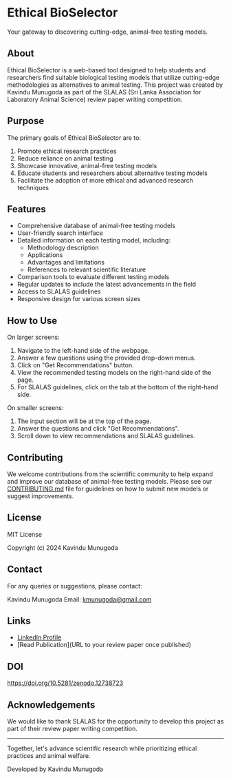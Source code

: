 # Ethical BioSelector

Your gateway to discovering cutting-edge, animal-free testing models.

## About

Ethical BioSelector is a web-based tool designed to help students and researchers find suitable biological testing models that utilize cutting-edge methodologies as alternatives to animal testing. This project was created by Kavindu Munugoda as part of the SLALAS (Sri Lanka Association for Laboratory Animal Science) review paper writing competition.

## Purpose

The primary goals of Ethical BioSelector are to:

1. Promote ethical research practices
2. Reduce reliance on animal testing
3. Showcase innovative, animal-free testing models
4. Educate students and researchers about alternative testing models
5. Facilitate the adoption of more ethical and advanced research techniques

## Features

- Comprehensive database of animal-free testing models
- User-friendly search interface
- Detailed information on each testing model, including:
  - Methodology description
  - Applications
  - Advantages and limitations
  - References to relevant scientific literature
- Comparison tools to evaluate different testing models
- Regular updates to include the latest advancements in the field
- Access to SLALAS guidelines
- Responsive design for various screen sizes

## How to Use

On larger screens:
1. Navigate to the left-hand side of the webpage.
2. Answer a few questions using the provided drop-down menus.
3. Click on "Get Recommendations" button.
4. View the recommended testing models on the right-hand side of the page.
5. For SLALAS guidelines, click on the tab at the bottom of the right-hand side.

On smaller screens:
1. The input section will be at the top of the page.
2. Answer the questions and click "Get Recommendations".
3. Scroll down to view recommendations and SLALAS guidelines.

## Contributing

We welcome contributions from the scientific community to help expand and improve our database of animal-free testing models. Please see our [CONTRIBUTING.md](CONTRIBUTING.md) file for guidelines on how to submit new models or suggest improvements.

## License

MIT License

Copyright (c) 2024 Kavindu Munugoda

## Contact

For any queries or suggestions, please contact:

Kavindu Munugoda
Email: kmunugoda@gmail.com

## Links

- [LinkedIn Profile](https://www.linkedin.com/in/kavindu-munugoda-18436bb6/)
- [Read Publication](URL to your review paper once published)

## DOI

https://doi.org/10.5281/zenodo.12738723

## Acknowledgements

We would like to thank SLALAS for the opportunity to develop this project as part of their review paper writing competition.

---

Together, let's advance scientific research while prioritizing ethical practices and animal welfare.

Developed by Kavindu Munugoda
